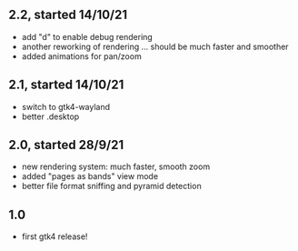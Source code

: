 ## 2.2, started 14/10/21

- add "d" to enable debug rendering
- another reworking of rendering ... should be much faster and smoother
- added animations for pan/zoom

## 2.1, started 14/10/21

- switch to gtk4-wayland
- better .desktop

## 2.0, started 28/9/21

- new rendering system: much faster, smooth zoom
- added "pages as bands" view mode
- better file format sniffing and pyramid detection

## 1.0

- first gtk4 release!
